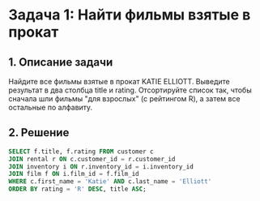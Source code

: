 # Задача 1: Найти фильмы взятые в прокат

## 1. Описание задачи
Найдите все фильмы взятые в прокат KATIE ELLIOTT. Выведите результат в два столбца title и rating.
Отсортируйте список так, чтобы сначала шли фильмы "для взрослых" (с рейтингом R), а затем все остальные по алфавиту.

## 2. Решение
```sql
SELECT f.title, f.rating FROM customer c
JOIN rental r ON c.customer_id = r.customer_id
JOIN inventory i ON r.inventory_id = i.inventory_id
JOIN film f ON i.film_id = f.film_id 
WHERE c.first_name = 'Katie' AND c.last_name = 'Elliott'
ORDER BY rating = 'R' DESC, title ASC; 
